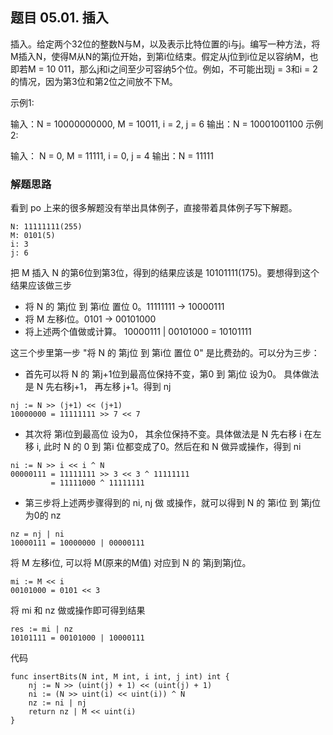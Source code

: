 ## 题目 05.01. 插入
插入。给定两个32位的整数N与M，以及表示比特位置的i与j。编写一种方法，将M插入N，使得M从N的第j位开始，到第i位结束。假定从j位到i位足以容纳M，也即若M = 10 011，那么j和i之间至少可容纳5个位。例如，不可能出现j = 3和i = 2的情况，因为第3位和第2位之间放不下M。

示例1:

 输入：N = 10000000000, M = 10011, i = 2, j = 6
 输出：N = 10001001100
示例2:

 输入： N = 0, M = 11111, i = 0, j = 4
 输出：N = 11111

### 解题思路

看到 po 上来的很多解题没有举出具体例子，直接带着具体例子写下解题。

```
N: 11111111(255)
M: 0101(5)
i: 3
j: 6
```
把 M 插入 N 的第6位到第3位，得到的结果应该是 10101111(175)。要想得到这个结果应该做三步

- 将 N 的 第j位 到 第i位 置位 0。11111111 -> 10000111
- 将 M 左移i位。0101 -> 00101000
- 将上述两个值做或计算。 10000111 | 00101000 = 10101111
  
这三个步里第一步 "将 N 的 第j位 到 第i位 置位 0" 是比费劲的。可以分为三步：

- 首先可以将 N 的 第j+1位到最高位保持不变，第0 到 第j位 设为0。 具体做法是 N 先右移j+1， 再左移 j+1。得到 nj
```
nj := N >> (j+1) << (j+1)
10000000 = 11111111 >> 7 << 7
```
- 其次将 第i位到最高位 设为0， 其余位保持不变。具体做法是 N 先右移 i 在左移 i, 此时 N 的 0 到 第i 位都变成了0。然后在和 N 做异或操作，得到 ni
```
ni := N >> i << i ^ N
00000111 = 11111111 >> 3 << 3 ^ 11111111
         = 11111000 ^ 11111111
```
- 第三步将上述两步骤得到的 ni, nj 做 或操作，就可以得到 N 的 第i位 到 第j位 为0的 nz
```
nz = nj | ni
10000111 = 10000000 | 00000111
```
将 M 左移i位, 可以将 M(原来的M值) 对应到 N 的 第j到第j位。

```
mi := M << i
00101000 = 0101 << 3
```
将 mi 和 nz 做或操作即可得到结果

```
res := mi | nz
10101111 = 00101000 | 10000111
```
代码
```
func insertBits(N int, M int, i int, j int) int {
	nj := N >> (uint(j) + 1) << (uint(j) + 1)
	ni := (N >> uint(i) << uint(i)) ^ N
	nz := ni | nj
	return nz | M << uint(i)
}
```